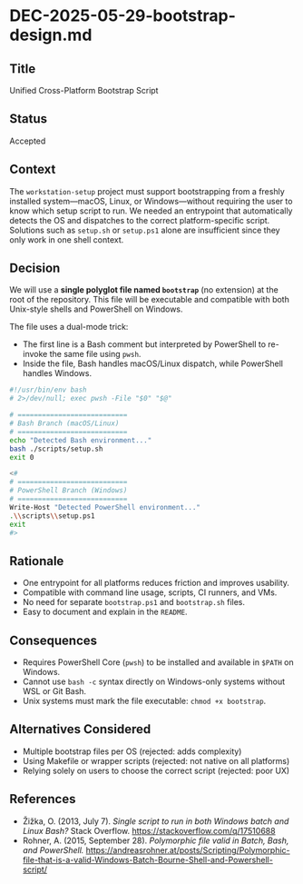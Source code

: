 # DEC-2025-05-29-bootstrap-design.md

## Title
Unified Cross-Platform Bootstrap Script

## Status
Accepted

## Context
The `workstation-setup` project must support bootstrapping from a freshly installed system—macOS, Linux, or Windows—without requiring the user to know which setup script to run. We needed an entrypoint that automatically detects the OS and dispatches to the correct platform-specific script. Solutions such as `setup.sh` or `setup.ps1` alone are insufficient since they only work in one shell context.

## Decision
We will use a **single polyglot file named `bootstrap`** (no extension) at the root of the repository. This file will be executable and compatible with both Unix-style shells and PowerShell on Windows.

The file uses a dual-mode trick:

- The first line is a Bash comment but interpreted by PowerShell to re-invoke the same file using `pwsh`.
- Inside the file, Bash handles macOS/Linux dispatch, while PowerShell handles Windows.

```bash
#!/usr/bin/env bash
# 2>/dev/null; exec pwsh -File "$0" "$@"

# ===========================
# Bash Branch (macOS/Linux)
# ===========================
echo "Detected Bash environment..."
bash ./scripts/setup.sh
exit 0

<#
# ===========================
# PowerShell Branch (Windows)
# ===========================
Write-Host "Detected PowerShell environment..."
.\\scripts\\setup.ps1
exit
#>
```

## Rationale
- One entrypoint for all platforms reduces friction and improves usability.
- Compatible with command line usage, scripts, CI runners, and VMs.
- No need for separate `bootstrap.ps1` and `bootstrap.sh` files.
- Easy to document and explain in the `README`.

## Consequences
- Requires PowerShell Core (`pwsh`) to be installed and available in `$PATH` on Windows.
- Cannot use `bash -c` syntax directly on Windows-only systems without WSL or Git Bash.
- Unix systems must mark the file executable: `chmod +x bootstrap`.

## Alternatives Considered
- Multiple bootstrap files per OS (rejected: adds complexity)
- Using Makefile or wrapper scripts (rejected: not native on all platforms)
- Relying solely on users to choose the correct script (rejected: poor UX)

## References
- Žižka, O. (2013, July 7). *Single script to run in both Windows batch and Linux Bash?* Stack Overflow. https://stackoverflow.com/q/17510688
- Rohner, A. (2015, September 28). *Polymorphic file valid in Batch, Bash, and PowerShell.* https://andreasrohner.at/posts/Scripting/Polymorphic-file-that-is-a-valid-Windows-Batch-Bourne-Shell-and-Powershell-script/
